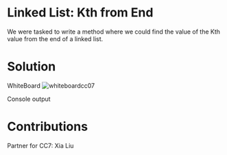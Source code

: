# Linked List: Kth from End

We were tasked to write a method where we could find the value of the Kth value from the end of a linked list.

# Solution
WhiteBoard
![whiteboardcc07](../../../assets/CodeChall7WB1)
<!--![whiteboardcc07](../../../assets/CodeChall7WB2) if I want to use my insert idea-->
Console output
![]()


# Contributions
Partner for CC7: Xia Liu
